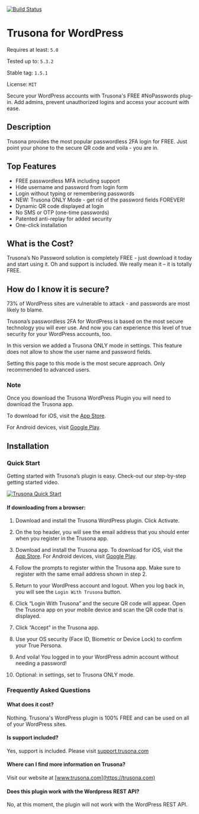 [![Build Status](https://travis-ci.com/trusona/trusona-wordpress-plugin.svg?branch=master)](https://travis-ci.com/trusona/trusona-wordpress-plugin)

# Trusona for WordPress

Requires at least: `5.0`

Tested up to: `5.3.2`

Stable tag: `1.5.1`

License: `MIT`

Secure your WordPress accounts with Trusona's FREE #NoPasswords plug-in. Add admins, prevent unauthorized logins and access your account with ease.

## Description

Trusona provides the most popular passwordless 2FA login for FREE.  Just point your phone to the secure QR code and voila - you are in.

## Top Features

*   FREE passwordless MFA including support
*   Hide username and password from login form
*   Login without typing or remembering passwords
*   NEW: Trusona ONLY Mode - get rid of the password fields FOREVER!
*   Dynamic QR code displayed at login
*   No SMS or OTP (one-time passwords)
*   Patented anti-replay for added security
*   One-click installation

## What is the Cost?

Trusona’s No Password solution is completely FREE  - just download it today and start using it. Oh and support is included. We really mean it – it is totally FREE.

## How do I know it is secure?

73% of WordPress sites are vulnerable to attack - and passwords are most likely to blame.

Trusona’s passwordless 2FA for WordPress is based on the most secure technology you will ever use.  And now you can experience this level of true security for your WordPress accounts, too.

In this version we added a Trusona ONLY mode in settings.  This feature does not allow to show the user name and password fields.

Setting this page to this mode is the most secure approach.  Only recommended to advanced users.

### Note

Once you download the Trusona WordPress Plugin you will need to download the Trusona app.

To download for iOS, visit the [App Store](https://itunes.apple.com/us/app/trusona/id1052983449).

For Android devices, visit [Google Play](https://play.google.com/store/apps/details?id=com.trusona.trusona).

## Installation

### Quick Start

Getting started with Trusona’s plugin is easy. Check-out our step-by-step getting started video.

[![Trusona Quick Start](http://i.vimeocdn.com/video/761017320_640.jpg)](https://vimeo.com/318523401)


#### If downloading from a browser:

1. Download and install the Trusona WordPress plugin. Click Activate.

1. On the top header, you will see the email address that you should enter when you register in the Trusona app.

1. Download and install the Trusona app. To download for iOS, visit the [App Store](https://itunes.apple.com/us/app/trusona/id1052983449). For Android devices, visit [Google Play](https://play.google.com/store/apps/details?id=com.trusona.trusona).

1. Follow the prompts to register within the Trusona app. Make sure to register with the same email address shown in step 2.

1. Return to your WordPress account and logout. When you log back in, you will see the `Login With Trusona` button.

1. Click “Login With Trusona” and the secure QR code will appear. Open the Trusona app on your mobile device and scan the QR code that is displayed.

1. Click “Accept” in the Trusona app.

1. Use your OS security (Face ID, Biometric or Device Lock) to confirm your True Persona.

1. And voila! You logged in to your WordPress admin account without needing a password!

1. Optional: in settings, set to Trusona ONLY mode.


### Frequently Asked Questions

#### What does it cost?

Nothing. Trusona's WordPress plugin is 100% FREE and can be used on all of your WordPress sites.

#### Is support included?

Yes, support is included. Please visit [support.trusona.com](https://support.trusona.com)

#### Where can I find more information on Trusona?

Visit our website at [www.trusona.com](https://trusona.com)

#### Does this plugin work with the Wordpress REST API?

No, at this moment, the plugin will not work with the WordPress REST API.
